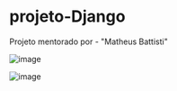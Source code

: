 # projeto-Django
Projeto mentorado por - "Matheus Battisti"

![image](https://github.com/BrunaOliveiraRosa/projeto-Django/assets/80056771/a09882c8-643d-48af-9513-6f8ebc20d1d6)

![image](https://github.com/BrunaOliveiraRosa/projeto-Django/assets/80056771/4acf4729-29cd-4a81-8cae-e44394a19b73)
